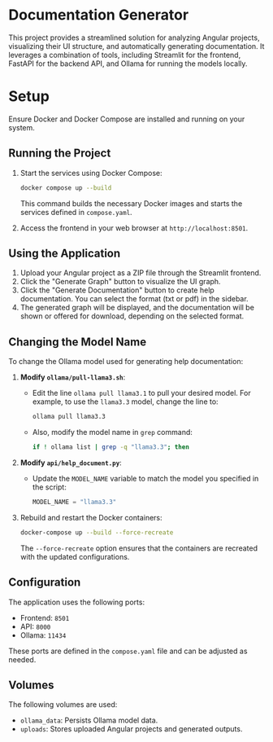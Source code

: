# Documentation Generator

This project provides a streamlined solution for analyzing Angular projects, visualizing their UI structure, and automatically generating documentation. It leverages a combination of tools, including Streamlit for the frontend, FastAPI for the backend API, and Ollama for running the models locally.

# Setup

Ensure Docker and Docker Compose are installed and running on your system.

## Running the Project

1.  Start the services using Docker Compose:

    ```bash
    docker compose up --build
    ```

    This command builds the necessary Docker images and starts the services defined in `compose.yaml`.

2.  Access the frontend in your web browser at `http://localhost:8501`.

## Using the Application

1.  Upload your Angular project as a ZIP file through the Streamlit frontend.
2.  Click the "Generate Graph" button to visualize the UI graph.
3.  Click the "Generate Documentation" button to create help documentation.  You can select the format (txt or pdf) in the sidebar.
4.  The generated graph will be displayed, and the documentation will be shown or offered for download, depending on the selected format.

## Changing the Model Name

To change the Ollama model used for generating help documentation:

1.  **Modify `ollama/pull-llama3.sh`**:

    *   Edit the line `ollama pull llama3.1` to pull your desired model. For example, to use the `llama3.3` model, change the line to:

        ```bash
        ollama pull llama3.3
        ```

    *   Also, modify the model name in `grep` command:

        ```bash
        if ! ollama list | grep -q "llama3.3"; then
        ```

2.  **Modify `api/help_document.py`**:

    *   Update the `MODEL_NAME` variable to match the model you specified in the script:

        ```python
        MODEL_NAME = "llama3.3"
        ```

3.  Rebuild and restart the Docker containers:

    ```bash
    docker-compose up --build --force-recreate
    ```

    The `--force-recreate` option ensures that the containers are recreated with the updated configurations.

## Configuration

The application uses the following ports:

-   Frontend: `8501`
-   API: `8000`
-   Ollama: `11434`

These ports are defined in the `compose.yaml` file and can be adjusted as needed.

## Volumes

The following volumes are used:

-   `ollama_data`:  Persists Ollama model data.
-   `uploads`: Stores uploaded Angular projects and generated outputs.
